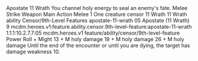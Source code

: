 <ability>
  <name>Apostate</name>
  <cost>11 Wrath</cost>
  <flavor>You channel holy energy to seal an enemy&apos;s fate.</flavor>
  <keywords>
    <keyword>Melee</keyword>
    <keyword>Strike</keyword>
    <keyword>Weapon</keyword>
  </keywords>
  <type>Main Action</type>
  <distance>Melee 1</distance>
  <target>One creature</target>
  <metadata>
    <class>censor</class>
    <cost>11 Wrath</cost>
    <cost_amount>11</cost_amount>
    <cost_resource>Wrath</cost_resource>
    <feature_type>ability</feature_type>
    <file_dpath>Censor/9th-Level Features</file_dpath>
    <item_id>apostate-11-wrath</item_id>
    <item_index>05</item_index>
    <item_name>Apostate (11 Wrath)</item_name>
    <level>9</level>
    <scc>mcdm.heroes.v1:feature.ability.censor.9th-level-feature:apostate-11-wrath</scc>
    <scdc>1.1.1:10.2.7.7:05</scdc>
    <source>mcdm.heroes.v1</source>
    <type>feature/ability/censor/9th-level-feature</type>
  </metadata>
  <effects>
    <effect type="roll">
      <roll>Power Roll + Might</roll>
      <t1>13 + M holy damage</t1>
      <t2>19 + M holy damage</t2>
      <t3>26 + M holy damage</t3>
    </effect>
    <effect type="mundane">Until the end of the encounter or until you are dying, the target has damage weakness 10.</effect>
  </effects>
</ability>
